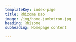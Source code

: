 ```yaml
---
templateKey: index-page
title: Rhizome Dao
image: /img/home-jumbotron.jpg
heading: Rhizome
subheading: Homepage content

---
```

